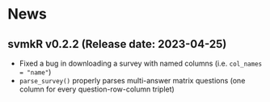 # News

## svmkR v0.2.2 (Release date: 2023-04-25)

* Fixed a bug in downloading a survey with named columns (i.e. `col_names = "name"`)
* `parse_survey()` properly parses multi-answer matrix questions (one column for every question-row-column triplet)